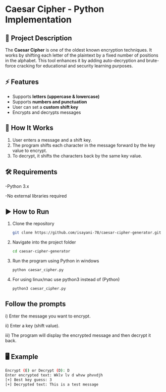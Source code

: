 # Caesar Cipher - Python Implementation

## 📌 Project Description
The **Caesar Cipher** is one of the oldest known encryption techniques. It works by shifting each letter of the plaintext by a fixed number of positions in the alphabet.
This tool enhances it by adding auto-decryption and brute-force cracking for educational and security learning purposes.

## ⚡ Features
- Supports **letters (uppercase & lowercase)**
- Supports **numbers and punctuation**
- User can set a **custom shift key**
- Encrypts and decrypts messages

## 🔑 How It Works
1. User enters a message and a shift key.
2. The program shifts each character in the message forward by the key value to encrypt.
3. To decrypt, it shifts the characters back by the same key value.

## 🛠 Requirements

-Python 3.x

-No external libraries required

## ▶ How to Run
1. Clone the repository
    ```bash
    git clone https://github.com/isayani-78/caesar-cipher-generator.git
2. Navigate into the project folder
   ```bash
   cd caesar-cipher-generator
3. Run the program using Python in windows 
   ```bash
   python caesar_cipher.py
4. For using linux/mac use python3 instead of (Python)
    ```bash
   python3 caesar_cipher.py
    
## Follow the prompts

i) Enter the message you want to encrypt.

ii) Enter a key (shift value).

iii) The program will display the encrypted message and then decrypt it back.


## 🖥 Example
```bash
Encrypt (E) or Decrypt (D): D
Enter encrypted text: Wklv lv d whvw phvvdjh
[+] Best key guess: 3
[+] Decrypted text: This is a test message


